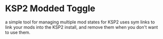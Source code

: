 # KSP2 Modded Toggle
a simple tool for managing multiple mod states for KSP2
uses sym links to link your mods into the KSP2 install, and remove them when you don't want to use them.